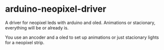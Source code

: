# arduino-neopixel-driver
A driver for neopixel leds with arduino and oled. Animations or stacionary, everything will be or already is.

You use an ancoder and a oled to set up animations or just stacionary lights for a neopixel strip.
